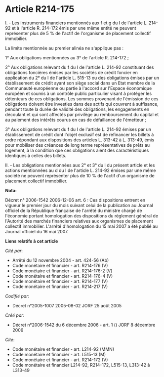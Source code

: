 # Article R214-175

I. - Les instruments financiers mentionnés aux f et g du I de l'article L. 214-92 et à l'article R. 214-172 émis par une même
entité ne peuvent représenter plus de 5 % de l'actif de l'organisme de placement collectif immobilier.

La limite mentionnée au premier alinéa ne s'applique pas :

1° Aux obligations mentionnées au 3° de l'article R. 214-172 ;

2° Aux obligations relevant du f du I de l'article L. 214-92 constituant des obligations foncières émises par les sociétés de
crédit foncier en application du 2° du I de l'article L. 515-13 ou des obligations émises par un établissement de crédit
ayant son siège social dans un Etat membre de la Communauté européenne ou partie à l'accord sur l'Espace économique européen
et soumis à un contrôle public particulier visant à protéger les détenteurs de ces obligations. Les sommes provenant de
l'émission de ces obligations doivent être investies dans des actifs qui couvrent à suffisance, pendant toute la durée de
validité des obligations, les engagements en découlant et qui sont affectés par privilège au remboursement du capital et au
paiement des intérêts courus en cas de défaillance de l'émetteur ;

3° Aux obligations relevant du f du I de l'article L. 214-92 émises par un établissement de crédit dont l'objet exclusif est
de refinancer les billets à ordre répondant aux dispositions des articles L. 313-42 à L. 313-49, émis pour mobiliser des
créances de long terme représentatives de prêts au logement, à la condition que ces obligations aient des caractéristiques
identiques à celles des billets.

II. - Les obligations mentionnées aux 2° et 3° du I du présent article et les actions mentionnées au d du I de l'article L.
214-92 émises par une même société ne peuvent représenter plus de 10 % de l'actif d'un organisme de placement collectif
immobilier.

**Nota:**

Décret n° 2006-1542 2006-12-06 art. 6 : Ces dispositions entrent en vigueur le premier jour du mois suivant celui de la
publication au Journal officiel de la République française de l'arrêté du ministre chargé de l'économie portant homologation
des dispositions du règlement général de l'Autorité des marchés financiers relatives aux organismes de placement collectif
immobilier. L'arrêté d'homologation du 15 mai 2007 a été publié au Journal officiel du 16 mai 2007.

**Liens relatifs à cet article**

_Cité par_:

  - Arrêté du 12 novembre 2004 - art. 424-56 (Ab)
  - Code monétaire et financier - art. R214-176 (V)
  - Code monétaire et financier - art. R214-176-2 (V)
  - Code monétaire et financier - art. R214-176-4 (V)
  - Code monétaire et financier - art. R214-177 (V)
  - Code monétaire et financier - art. R214-217 (V)

_Codifié par_:

  - Décret n°2005-1007 2005-08-02 JORF 25 août 2005

_Créé par_:

  - Décret n°2006-1542 du 6 décembre 2006 - art. 1 () JORF 8 décembre 2006

_Cite_:

  - Code monétaire et financier - art. L214-92 (MMN)
  - Code monétaire et financier - art. L515-13 (M)
  - Code monétaire et financier - art. R214-172 (V)
  - Code monétaire et financier L214-92, R214-172, L515-13, L313-42 à L313-49
